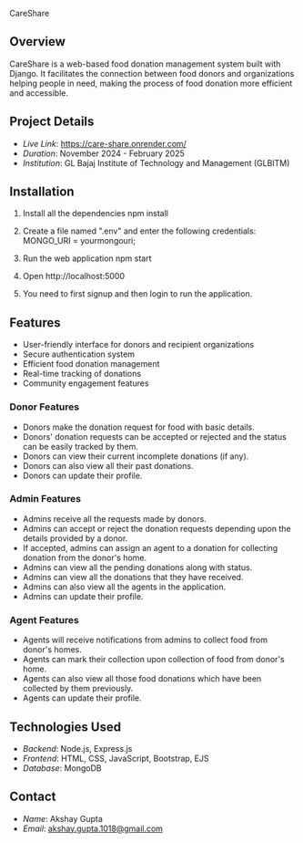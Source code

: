 CareShare

## Overview

CareShare is a web-based food donation management system built with Django. It facilitates the connection between food donors and organizations helping people in need, making the process of food donation more efficient and accessible.

## Project Details

- *Live Link*: https://care-share.onrender.com/
- *Duration*: November 2024 - February 2025
- *Institution*: GL Bajaj Institute of Technology and Management (GLBITM)

## Installation

1. Install all the dependencies
   npm install
   
2. Create a file named ".env" and enter the following credentials:
   MONGO_URI = yourmongouri;
   
3. Run the web application
   npm start
   
4. Open http://localhost:5000
5. You need to first signup and then login to run the application.

## Features

- User-friendly interface for donors and recipient organizations
- Secure authentication system
- Efficient food donation management
- Real-time tracking of donations
- Community engagement features

### Donor Features

- Donors make the donation request for food with basic details.
- Donors' donation requests can be accepted or rejected and the status can be easily tracked by them.
- Donors can view their current incomplete donations (if any).
- Donors can also view all their past donations.
- Donors can update their profile.

### Admin Features

- Admins receive all the requests made by donors.
- Admins can accept or reject the donation requests depending upon the details provided by a donor.
- If accepted, admins can assign an agent to a donation for collecting donation from the donor's home.
- Admins can view all the pending donations along with status.
- Admins can view all the donations that they have received.
- Admins can also view all the agents in the application.
- Admins can update their profile.

### Agent Features

- Agents will receive notifications from admins to collect food from donor's homes.
- Agents can mark their collection upon collection of food from donor's home.
- Agents can also view all those food donations which have been collected by them previously.
- Agents can update their profile.

## Technologies Used

- *Backend*: Node.js, Express.js
- *Frontend*: HTML, CSS, JavaScript, Bootstrap, EJS
- *Database*: MongoDB

## Contact

- *Name*: Akshay Gupta
- *Email*: akshay.gupta.1018@gmail.com
